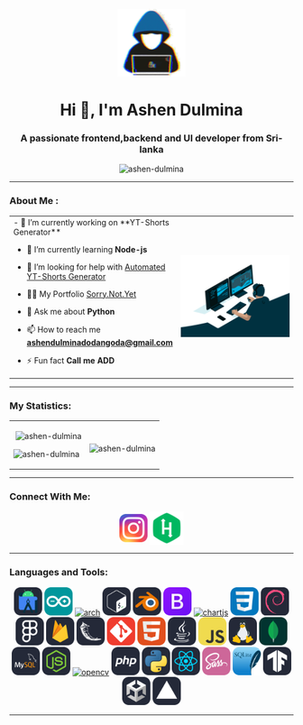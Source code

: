 <p align="center"><img src="https://github.com/Ashen-Dulmina/Ashen-Dulmina/blob/main/img/about_me.gif" width="120px"/></p>

<h1 align="center">Hi 👋, I'm Ashen Dulmina</h1>
<h3 align="center">A passionate frontend,backend and UI developer from Sri-lanka</h3>

<p align="center"> <img src="https://komarev.com/ghpvc/?username=ashen-dulmina&label=Github%20Profile%20views&color=c80e58&style=flat-square" alt="ashen-dulmina" /> </p>

---

### About Me :

<table align="center">
<tr border='none'>
<td width="50%" align="left">
- 🔭 I’m currently working on **YT-Shorts Generator**

- 🌱 I’m currently learning **Node-js**

- 🤝 I’m looking for help with [Automated YT-Shorts Generator](https://github.com/Ashen-Dulmina/Auto-YT-Shorts-Generator)

- 👨‍💻 My Portfolio [Sorry.Not.Yet](Sorry.Not.Yet)

- 💬 Ask me about **Python**

- 📫 How to reach me **ashendulminadodangoda@gmail.com**

- ⚡ Fun fact **Call me ADD**
</td>
<td width="50%" align="center">
  <img src="https://github.com/Ashen-Dulmina/Ashen-Dulmina/blob/main/img/vibe.gif" width=500/>
</td>
</tr>
</table>

---

### My Statistics:

<table align="center">
<tr border="none">
<td align="left">
  <p>&nbsp;<img align="center" src="https://github-readme-stats.vercel.app/api?username=ashen-dulmina&show_icons=true&theme=tokyonight" alt="ashen-dulmina" /></p>

  <p><img align="center" src="https://github-readme-streak-stats.herokuapp.com/?user=ashen-dulmina&theme=tokyonight" alt="ashen-dulmina" /></p>
</td>
<td align="center">
  <p><img align="right" src="https://github-readme-stats.vercel.app/api/top-langs?username=ashen-dulmina&show_icons=true&theme=tokyonight&layout=compact" alt="ashen-dulmina" /></p>

</td>
</tr>
</table>

---

### Connect With Me:

<p align="center">
  <a href="https://instagram.com/ashen_dulmina" target="blank"><img align="center" src="https://github.com/tandpfun/skill-icons/blob/main/icons/Instagram.svg" alt="ashen_dulmina" height="50" width="50" /></a>
  <a href="https://www.hackerrank.com/profile/ashendulminadod1" target="blank"><img align="center" src="https://github.com/Ashen-Dulmina/Ashen-Dulmina/blob/main/img/hackerrank.png" alt="ashen_dulmina" height="60" width="60" /></a>
</p>

---

### Languages and Tools:
<p align="center"> 
  <a href="https://developer.android.com" target="blank" rel="noreferrer"><img src="https://github.com/tandpfun/skill-icons/blob/main/icons/AndroidStudio-Dark.svg" alt="android" width="50" height="50"/></a> 
  <a href="https://www.arduino.cc/" target="blank" rel="noreferrer"><img src="https://github.com/tandpfun/skill-icons/blob/main/icons/Arduino.svg" alt="arduino" width="50" height="50"/></a> 
  <a href="https://archlinux.org/" target="blank" rel="noreferrer"><img src="https://github.com/tandpfun/skill-icons/blob/main/icons/Arch-Dark.svg" alt="arch" width="50" height="50"/></a> 
  <a href="https://www.gnu.org/software/bash/" target="blank" rel="noreferrer"><img src="https://github.com/tandpfun/skill-icons/blob/main/icons/Bash-Dark.svg" alt="bash" width="50" height="50"/></a> 
  <a href="https://www.blender.org/" target="blank" rel="noreferrer"><img src="https://github.com/tandpfun/skill-icons/blob/main/icons/Blender-Dark.svg" alt="blender" width="50" height="50"/></a> 
  <a href="https://getbootstrap.com" target="blank" rel="noreferrer"><img src="https://github.com/tandpfun/skill-icons/blob/main/icons/Bootstrap.svg" alt="bootstrap" width="50" height="50"/></a> 
  <a href="https://www.chartjs.org" target="blank" rel="noreferrer"><img src="https://www.chartjs.org/media/logo-title.svg" alt="chartjs" width="50" height="50"/></a> 
  <a href="https://www.w3schools.com/css/" target="blank" rel="noreferrer"><img src="https://github.com/tandpfun/skill-icons/blob/main/icons/CSS.svg" alt="css3" width="50" height="50"/></a>
  <a href="https://www.debian.org/" target="blank" rel="noreferrer"><img src="https://github.com/tandpfun/skill-icons/blob/main/icons/Debian-Dark.svg" alt="debian" width="50" height="50"/></a>
  <a href="https://www.figma.com/" target="blank" rel="noreferrer"><img src="https://github.com/tandpfun/skill-icons/blob/main/icons/Figma-Dark.svg" alt="figma" width="50" height="50"/></a> 
  <a href="https://firebase.google.com/" target="blank" rel="noreferrer"><img src="https://github.com/tandpfun/skill-icons/blob/main/icons/Firebase-Dark.svg" alt="firebase" width="50" height="50"/></a> 
  <a href="https://flask.palletsprojects.com/" target="blank" rel="noreferrer"><img src="https://github.com/tandpfun/skill-icons/blob/main/icons/Flask-Dark.svg" alt="flask" width="50" height="50"/></a> 
  <a href="https://git-scm.com/" target="blank" rel="noreferrer"><img src="https://github.com/tandpfun/skill-icons/blob/main/icons/Git.svg" alt="git" width="50" height="50"/></a> 
  <a href="https://www.w3.org/html/" target="blank" rel="noreferrer"><img src="https://github.com/tandpfun/skill-icons/blob/main/icons/HTML.svg" alt="html5" width="50" height="50"/></a> 
  <a href="https://www.java.com" target="blank" rel="noreferrer"><img src="https://github.com/tandpfun/skill-icons/blob/main/icons/Java-Dark.svg" alt="java" width="50" height="50"/></a> 
  <a href="https://developer.mozilla.org/en-US/docs/Web/JavaScript" target="blank" rel="noreferrer"><img src="https://github.com/tandpfun/skill-icons/blob/main/icons/JavaScript.svg" alt="javascript" width="50" height="50"/></a> 
  <a href="https://www.linux.org/" target="blank" rel="noreferrer"><img src="https://github.com/tandpfun/skill-icons/blob/main/icons/Linux-Dark.svg" alt="linux" width="50" height="50"/></a> 
  <a href="https://www.mongodb.com/" target="blank" rel="noreferrer"><img src="https://github.com/tandpfun/skill-icons/blob/main/icons/MongoDB.svg" alt="mongodb" width="50" height="50"/></a> 
  <a href="https://www.mysql.com/" target="_blank" rel="noreferrer"><img src="https://github.com/tandpfun/skill-icons/blob/main/icons/MySQL-Dark.svg" alt="mysql" width="50" height="50"/></a> 
  <a href="https://nodejs.org" target="_blank" rel="noreferrer"><img src="https://github.com/tandpfun/skill-icons/blob/main/icons/NodeJS-Dark.svg" alt="nodejs" width="50" height="50"/></a> 
  <a href="https://opencv.org/" target="_blank" rel="noreferrer"><img src="https://github.com/tandpfun/skill-icons/blob/main/icons/OpenCV-Dark.svg" alt="opencv" width="50" height="50"/></a> 
  <a href="https://www.php.net" target="_blank" rel="noreferrer"><img src="https://github.com/tandpfun/skill-icons/blob/main/icons/PHP-Dark.svg" alt="php" width="50" height="50"/></a> 
  <a href="https://www.python.org" target="_blank" rel="noreferrer"><img src="https://github.com/tandpfun/skill-icons/blob/main/icons/Python-Dark.svg" alt="python" width="50" height="50"/></a> 
  <a href="https://reactjs.org/" target="_blank" rel="noreferrer"><img src="https://github.com/tandpfun/skill-icons/blob/main/icons/React-Dark.svg" alt="react" width="50" height="50"/></a> 
  <a href="https://sass-lang.com" target="_blank" rel="noreferrer"><img src="https://github.com/tandpfun/skill-icons/blob/main/icons/Sass.svg" alt="sass" width="50" height="50"/></a>
  <a href="https://www.sqlite.org/" target="_blank" rel="noreferrer"><img src="https://github.com/tandpfun/skill-icons/blob/main/icons/SQLite.svg" alt="sqlite" width="50" height="50"/></a> 
  <a href="https://www.tensorflow.org" target="_blank" rel="noreferrer"><img src="https://github.com/tandpfun/skill-icons/blob/main/icons/TensorFlow-Dark.svg" alt="tensorflow" width="50" height="50"/></a> 
  <a href="https://unity.com/" target="_blank" rel="noreferrer"><img src="https://github.com/tandpfun/skill-icons/blob/main/icons/Unity-Dark.svg" alt="unity" width="50" height="50"/></a>
  <a href="https://vercel.com/" target="_blank" rel="noreferrer"><img src="https://github.com/tandpfun/skill-icons/blob/main/icons/Vercel-Dark.svg" alt="vercel" width="50" height="50"/></a> </p>

---
